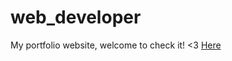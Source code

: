 # web_developer
My portfolio website, welcome to check it! &lt;3
<a href='https://ainozerov-sergei-mauve.vercel.app'>Here</a>
